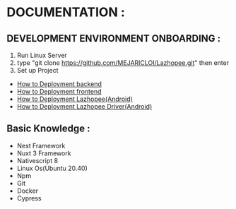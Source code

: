 # DOCUMENTATION :

## DEVELOPMENT ENVIRONMENT ONBOARDING :
1. Run Linux Server 
2. type "git clone https://github.com/MEJARICLOI/Lazhopee.git" then enter
3. Set up Project
- [How to Deployment backend](https://www.example.com)
- [How to Deployment frontend](https://www.example.com)
- [How to Deployment Lazhopee(Android)](https://www.example.com)
- [How to Deployment Lazhopee Driver(Android)](https://www.example.com)

## Basic Knowledge :
- Nest Framework 
- Nuxt 3 Framework
- Nativescript 8
- Linux Os(Ubuntu 20.40)
- Npm
- Git
- Docker
- Cypress
